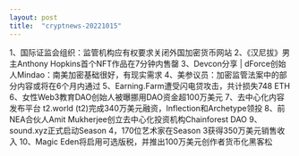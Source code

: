 ```yaml
---
layout: post
title:  "cryptnews-20221015"
---
```

1、国际证监会组织：监管机构应有权要求关闭外国加密货币网站
2、《汉尼拔》男主Anthony Hopkins首个NFT作品在7分钟内售罄
3、Devcon分享 | dForce创始人Mindao：南美加密基础很好，有现实需求
4、美参议员：加密监管法案中的部分内容或将在6个月内通过
5、Earning.Farm遭受闪电贷攻击，共计损失748 ETH
6、女性Web3教育DAO创始人被曝挪用DAO资金超100万美元
7、去中心化内容发布平台 t2.world (t2)完成340万美元融资，Inflection和Archetype领投
8、前NEA合伙人Amit Mukherjee创立去中心化投资机构Chainforest DAO
9、sound.xyz正式启动Season 4，170位艺术家在Season 3获得350万美元销售收入
10、Magic Eden将启用可选版税，并推出100万美元创作者货币化黑客松
